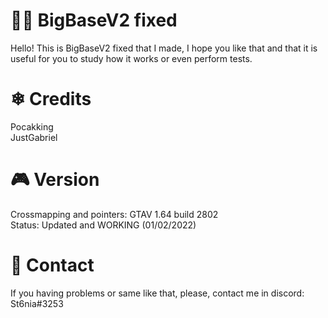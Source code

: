 
# 🐱‍👤 BigBaseV2 fixed

Hello! This is BigBaseV2 fixed that I made, I hope you like that and that it is useful for you to study how it works or even perform tests.

# ❄ Credits

Pocakking \
JustGabriel 

# 🎮 Version
Crossmapping and pointers: GTAV 1.64 build 2802 \
Status: Updated and WORKING (01/02/2022)
# 🎡 Contact

If you having problems or same like that, please, contact me in discord: St6nia#3253
